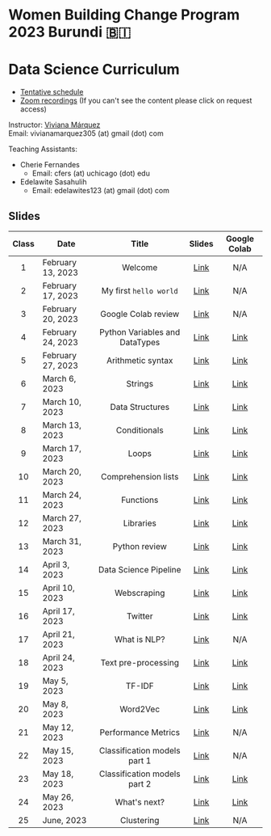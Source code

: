# Women Building Change Program 2023 Burundi 🇧🇮
# Data Science Curriculum

- [Tentative schedule](https://docs.google.com/spreadsheets/d/1dFjTYSxrviJ2crVNM-oLtn4QnQ-rLmmrOq9bBgPa-8s/edit?usp=sharing)
- [Zoom recordings](https://docs.google.com/spreadsheets/d/1TOUg_nIrYOLaTPxg-YdZre_awuy5s8XNUCNxhHEfG1M/edit#gid=0) (If you can't see the content please click on request access)

Instructor: [Viviana Márquez](https://www.linkedin.com/in/vivianamarquez/)<br>
Email: vivianamarquez305 (at) gmail (dot) com

Teaching Assistants:
- Cherie Fernandes
    - Email: cfers (at) uchicago (dot) edu
- Edelawite Sasahulih
    - Email: edelawites123 (at) gmail (dot) com


## Slides 

| **Class** | **Date**          |        **Title**       | **Slides** | **Google Colab** |
|:---------:|-------------------|:----------------------:|:----------:|:--------------:|
|     1     | February 13, 2023  | Welcome                |    [Link](Class%2001%20-%20Welcome/class01_welcome.ipynb)    |     N/A     |
|     2     | February 17, 2023 | My first `hello world` |    [Link](Class%2002%20-%20My%20first%20Hello%20World/class02_helloworld.ipynb)    |          N/A     |
|     3     | February 20, 2023 | Google Colab review |    [Link](Class%2003%20-%20Variables%20and%20Datatypes/class03_variables_datatypes.ipynb)    |     N/A     |
|     4     | February 24, 2023 | Python Variables and DataTypes |    [Link](Class%2004%20-%20Variables%20and%20Datatypes%20Part%202/class04_variables_datatypes.ipynb)    |     [Link](https://colab.research.google.com/drive/1VGBPwvp0MiCbfr0KEtMhiT6T-V1r9N0-?usp=sharing)     |
|     5     | February 27, 2023 | Arithmetic syntax |    [Link](Class%2005%20-%20Arithmetic%20syntax/class05_arithmetic_syntax.ipynb)    |     [Link](https://colab.research.google.com/drive/1twEg1b0xMa1SFFwo_lWmS8TcGoSn-Nqf?usp=sharing)     |
|     6     | March 6, 2023 | Strings |    [Link](Class%2006%20-%20Strings/class06_strings.ipynb)    |     [Link]()     |
|     7     | March 10, 2023 | Data Structures |    [Link](Class%2007%20-%20Lists/class07_lists.ipynb)    |     [Link](https://colab.research.google.com/drive/1CumspJmWjOCdsHVxhPaRKMLccCUgTzSX?usp=sharing)     |
|     8     | March 13, 2023 | Conditionals |    [Link](Class%2008%20-%20Conditionals/class08_conditionals.ipynb)    |     [Link](https://colab.research.google.com/drive/19NpF7VTFUE-XPn1e6j7sVpoUX8xxNZvV?usp=sharing)     |
|     9     | March 17, 2023 | Loops |    [Link](Class%2009%20-%20Loops/class09_loops.ipynb)    |     [Link](https://colab.research.google.com/drive/1zSI9jQI2KNAmXTXSZGQJxDb9s4Mvr7Bz?usp=sharing)     |
|     10     | March 20, 2023 | Comprehension lists |    [Link](Class%2010%20-%20Comprehension%20List/class10_comprehension_list.ipynb)    |     [Link](https://colab.research.google.com/drive/1O_Lq4oeoe008cY8z_h0BeWCw8Q-hwDMZ?usp=sharing)     |
|     11     | March 24, 2023 | Functions |    [Link](Class%2011%20-%20Functions/class11_functions.ipynb)    |     [Link](https://colab.research.google.com/drive/1qtNACqDw4hLQrXG-1V_cCwxUxi8Tuasv?usp=sharing)     |
|     12     | March 27, 2023 | Libraries |    [Link](Class%2012%20-%20Libraries/class12_libraries.ipynb)    |     [Link](https://colab.research.google.com/drive/1H1uFlh8kc_9Nen_qiwqnv-WURkaFLQUg?usp=sharing)     |
|     13     | March 31, 2023 | Python review |    [Link](Class%2013%20-%20Python%20practice/class13_python_practice.ipynb)    |     [Link](https://colab.research.google.com/drive/15EKM6GZqZcMvU2SRgAXqdpC-l2QM_I3U?usp=sharing)     |
|     14     | April 3, 2023 | Data Science Pipeline |    [Link](Class%2014%20-%20Data%20Science%20pipeline/class14_ds.ipynb)    |     [Link](https://colab.research.google.com/drive/1N5ReXwJn2fEqlohJI1hOneaFmf6fo9Cj?usp=sharing)     |
|     15     | April 10, 2023 | Webscraping |    [Link](Class%2015%20-%20Webscraping/class15_web_scraping.ipynb)    |     [Link](https://colab.research.google.com/drive/1a6IQsEVxpmSNHpzGi66yR8I5IuQCb3SZ?usp=sharing)     |
|     16     | April 17, 2023 | Twitter |    [Link](Class%2016%20-%20Twitter/class_16_twitter.ipynb)    |     [Link](https://colab.research.google.com/drive/1wXA1zPpiDW1pCgH225DkN6kGN-np3r9G?usp=sharing)     |
|     17     | April 21, 2023 | What is NLP? |    [Link](Class%2017%20-%20Language/class_17_language.ipynb)    |     N/A    |
|     18     | April 24, 2023 | Text pre-processing |    [Link](Class%2018%20-%20Word%20Cloud/class_18_wordcloud.ipynb)    |     [Link](https://colab.research.google.com/drive/1UU4_wipit-0vmgUicv-Z6BWsuTyFAPSj?usp=sharing)     |
|     19     | May 5, 2023 | TF-IDF |    [Link](Class%2019%20-%20TF-IDF/class_19_tfidf.ipynb)    |     [Link](https://colab.research.google.com/drive/1JCHx8hFd1nXdejXNjOgHNAsiaJo6f2cM?usp=sharing)     |
|     20     | May 8, 2023 | Word2Vec |    [Link](Class%2020%20-%20Word2Vec/class_20_word2vec.ipynb)    |     [Link](https://colab.research.google.com/drive/110qQaupntmc5vEyF3XGVky2yOBI6jtPN?usp=sharing)     |
|     21     | May 12, 2023 | Performance Metrics |    [Link](Class%2021%20-%20Performance%20Metrics/class_21_performance.ipynb)    |     N/A   |
|     22     | May 15, 2023 | Classification models part 1 |    [Link](Class%2021%20-%20Performance%20Metrics/Class%2022%20-%20Classification/class_22_classification.ipynb)    |     N/A   |
|     23     | May 18, 2023 | Classification models part 2 |    [Link](Class%2023%20-%20Classification%20part2/class_23_classification.ipynb)    |     [Link](https://colab.research.google.com/drive/1P2MInUT9YbWoVXYYRDWQ8iWfPDoLjVJM?usp=sharing)   |
|     24     | May 26, 2023 | What's next? |    [Link](Class%2024%20-%20Next/class_24.ipynb)    |     [Link](https://colab.research.google.com/drive/1WL7a6s_OxGGdX4kOMIAF_jLmOpKT6A06?usp=sharing)   |
|     25     | June, 2023 | Clustering |    [Link](Class%2025%20-%20Clustering/class_25_clustering.ipynb)    |     N/A  |


